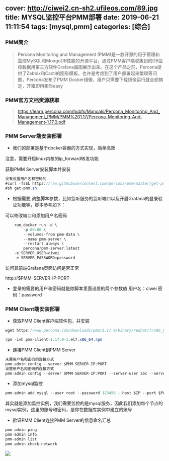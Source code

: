 cover: http://ciwei2.cn-sh2.ufileos.com/89.jpg
title: MYSQL监控平台PMM部署
date: 2019-06-21 11:11:54
tags: [mysql,pmm]
categories: [综合]
---
### PMM简介

> Percona Monitoring and Management (PMM)是一款开源的用于管理和监控MySQL和MongoDB性能的开源平台，通过PMM客户端收集到的DB监控数据用第三方软件Grafana画图展示出来。在这个产品之前，Percona提供了Zabbix和Cacti的图形模板，也许是考虑到了用户部署起来繁琐等问题，Percona发布了PMM Docker镜像，用户只需要下载镜像运行就全部搞定，开箱即用相当easy

<!--more-->

### PMM官方文档资源获取

> https://learn.percona.com/hubfs/Manuals/Percona_Monitoring_And_Management_PMM/PMM%201.17/Percona-Monitoring-And-Management-1.17.0.pdf

### PMM Server端安装部署

* 我们的部署是基于docker容器的方式实现，简单高效

注意，需要开启linux内核的ip_forward转发功能

获取PMM Server安装脚本并安装

```java
没有设置用户名和密码的
#curl -fsSL https://raw.githubusercontent.com/percona/pmm/master/get-pmm.sh -o get-pmm.sh
#sh get-pmm.sh
```

* 根据需要,调整脚本参数，比如监听服务的监听端口以及开启Grafana的登录验证功能等，脚本参考如下： 

可以修改端口和添加用户名密码

```java
    run_docker run -d \
        -p 80:80 \
        --volumes-from pmm-data \
        --name pmm-server \
        --restart always \
        percona/pmm-server:latest
    -e SERVER_USER=ciwei
    -e SERVER_PASSWORD=password
```

访问其前端Grafana页面访问是否正常

http://$PMM-SERVER-IP:PORT

* 登录的需要的用户和密码就是你脚本里面设置的两个参数值
用户名：ciwei
密码：password

### PMM Client端安装部署

* 获取PMM Client客户端软件包，并安装

```java
wget https://www.percona.com/downloads/pmm/1.17.0/binary/redhat/7/x86_64/pmm-client-1.17.0-1.el7.x86_64.rpm

rpm -ivh pmm-client-1.17.0-1.el7.x86_64.rpm
```

* 连接PMM Client到PMM Server 

```java
未置用户名和密码的连接方式
pmm-admin config --server $PMM-SERVER-IP:PORT
设置用户名和密码的连接方式
pmm-admin config --server $PMM-SERVER-IP:PORT --server-user abc --server-password password
```

* 添加mysql监控

```java
pmm-admin add mysql --user root --password 123456 --host $IP --port $PORT
```

其实就是添加监控实例，我们需要监控的是mysql服务，因此我们添加每个节点的mysql实例，这里的账号和密码，是你在数据库实例中建立的账号

* 验证PMM Client连接PMM Server的信息命名汇总 

```java
pmm-admin ping
pmm-admin info
pmm-admin list
pmm-admin check-network
```

![](/images/20190621111110.png)
